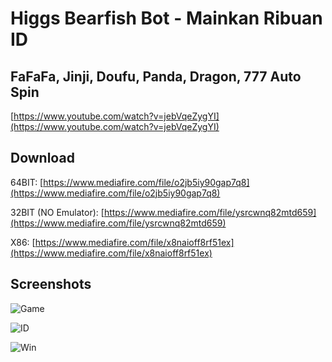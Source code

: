 # Higgs Bearfish Bot - Mainkan Ribuan ID

## FaFaFa, Jinji, Doufu, Panda, Dragon, 777 Auto Spin

[https://www.youtube.com/watch?v=jebVqeZygYI](https://www.youtube.com/watch?v=jebVqeZygYI)

## Download
64BIT: [https://www.mediafire.com/file/o2jb5iy90gap7q8](https://www.mediafire.com/file/o2jb5iy90gap7q8)

32BIT (NO Emulator): [https://www.mediafire.com/file/ysrcwnq82mtd659](https://www.mediafire.com/file/ysrcwnq82mtd659)

X86: [https://www.mediafire.com/file/x8naioff8rf51ex](https://www.mediafire.com/file/x8naioff8rf51ex)

## Screenshots
![Game](https://i.ibb.co/5hM9PGj/Higgs-Bot-Game.jpg)

![ID](https://i.ibb.co/ZmWfRb7/Higgs-Bot-ID.jpg)

![Win](https://i.ibb.co/jrN09pr/Higgs-Bot-WIN.jpg)
